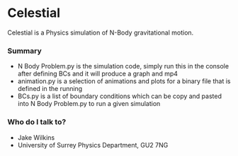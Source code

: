 # Celestial #
Celestial is a Physics simulation of N-Body gravitational motion. 

### Summary ####

* N Body Problem.py is the simulation code, simply run this in the console after defining BCs and it will produce a graph and mp4
* animation.py is a selection of animations and plots for a binary file that is defined in the running
* BCs.py is a list of boundary conditions which can be copy and pasted into N Body Problem.py to run a given simulation

### Who do I talk to? ###

* Jake Wilkins
* University of Surrey Physics Department, GU2 7NG